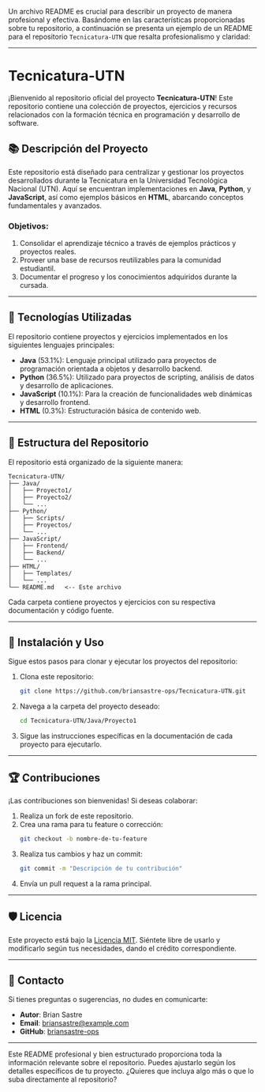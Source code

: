 Un archivo README es crucial para describir un proyecto de manera profesional y efectiva. Basándome en las características proporcionadas sobre tu repositorio, a continuación se presenta un ejemplo de un README para el repositorio `Tecnicatura-UTN` que resalta profesionalismo y claridad:

---

# Tecnicatura-UTN

¡Bienvenido al repositorio oficial del proyecto **Tecnicatura-UTN**! Este repositorio contiene una colección de proyectos, ejercicios y recursos relacionados con la formación técnica en programación y desarrollo de software.

## 📚 Descripción del Proyecto

Este repositorio está diseñado para centralizar y gestionar los proyectos desarrollados durante la Tecnicatura en la Universidad Tecnológica Nacional (UTN). Aquí se encuentran implementaciones en **Java**, **Python**, y **JavaScript**, así como ejemplos básicos en **HTML**, abarcando conceptos fundamentales y avanzados.

### Objetivos:
1. Consolidar el aprendizaje técnico a través de ejemplos prácticos y proyectos reales.
2. Proveer una base de recursos reutilizables para la comunidad estudiantil.
3. Documentar el progreso y los conocimientos adquiridos durante la cursada.

---

## 🚀 Tecnologías Utilizadas

El repositorio contiene proyectos y ejercicios implementados en los siguientes lenguajes principales:

- **Java** (53.1%): Lenguaje principal utilizado para proyectos de programación orientada a objetos y desarrollo backend.
- **Python** (36.5%): Utilizado para proyectos de scripting, análisis de datos y desarrollo de aplicaciones.
- **JavaScript** (10.1%): Para la creación de funcionalidades web dinámicas y desarrollo frontend.
- **HTML** (0.3%): Estructuración básica de contenido web.

---

## 📂 Estructura del Repositorio

El repositorio está organizado de la siguiente manera:

```plaintext
Tecnicatura-UTN/
├── Java/
│   ├── Proyecto1/
│   ├── Proyecto2/
│   └── ...
├── Python/
│   ├── Scripts/
│   ├── Proyectos/
│   └── ...
├── JavaScript/
│   ├── Frontend/
│   ├── Backend/
│   └── ...
├── HTML/
│   ├── Templates/
│   └── ...
└── README.md   <-- Este archivo
```

Cada carpeta contiene proyectos y ejercicios con su respectiva documentación y código fuente.

---

## 📖 Instalación y Uso

Sigue estos pasos para clonar y ejecutar los proyectos del repositorio:

1. Clona este repositorio:
   ```bash
   git clone https://github.com/briansastre-ops/Tecnicatura-UTN.git
   ```
2. Navega a la carpeta del proyecto deseado:
   ```bash
   cd Tecnicatura-UTN/Java/Proyecto1
   ```
3. Sigue las instrucciones específicas en la documentación de cada proyecto para ejecutarlo.

---

## 🏆 Contribuciones

¡Las contribuciones son bienvenidas! Si deseas colaborar:

1. Realiza un fork de este repositorio.
2. Crea una rama para tu feature o corrección:
   ```bash
   git checkout -b nombre-de-tu-feature
   ```
3. Realiza tus cambios y haz un commit:
   ```bash
   git commit -m "Descripción de tu contribución"
   ```
4. Envía un pull request a la rama principal.

---

## 🛡️ Licencia

Este proyecto está bajo la [Licencia MIT](LICENSE). Siéntete libre de usarlo y modificarlo según tus necesidades, dando el crédito correspondiente.

---

## 📧 Contacto

Si tienes preguntas o sugerencias, no dudes en comunicarte:

- **Autor**: Brian Sastre
- **Email**: [briansastre@example.com](mailto:briansastre@example.com)
- **GitHub**: [briansastre-ops](https://github.com/briansastre-ops)

---

Este README profesional y bien estructurado proporciona toda la información relevante sobre el repositorio. Puedes ajustarlo según los detalles específicos de tu proyecto. ¿Quieres que incluya algo más o que lo suba directamente al repositorio?
